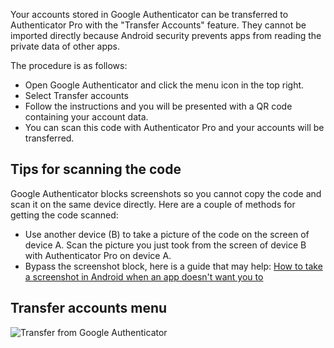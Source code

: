 Your accounts stored in Google Authenticator can be transferred to Authenticator Pro with the "Transfer Accounts" feature. They cannot be imported directly because Android security prevents apps from reading the private data of other apps.

The procedure is as follows:

- Open Google Authenticator and click the menu icon in the top right.
- Select Transfer accounts
- Follow the instructions and you will be presented with a QR code containing your account data.
- You can scan this code with Authenticator Pro and your accounts will be transferred.

## Tips for scanning the code

Google Authenticator blocks screenshots so you cannot copy the code and scan it on the same device directly.
Here are a couple of methods for getting the code scanned:

- Use another device (B) to take a picture of the code on the screen of device A. Scan the picture you just took from the screen of device B with Authenticator Pro on device A.
- Bypass the screenshot block, here is a guide that may help: [How to take a screenshot in Android when an app doesn't want you to](https://www.androidpolice.com/2020/05/11/how-to-take-a-screenshot-in-android-when-an-app-doesnt-want-you-to/)

## Transfer accounts menu

![Transfer from Google Authenticator](https://raw.githubusercontent.com/jamie-mh/AuthenticatorPro/master/doc/google_authenticator_transfer.png)
